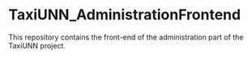 # TaxiUNN_AdministrationFrontend
This repository contains the front-end of the administration part of the TaxiUNN project.
